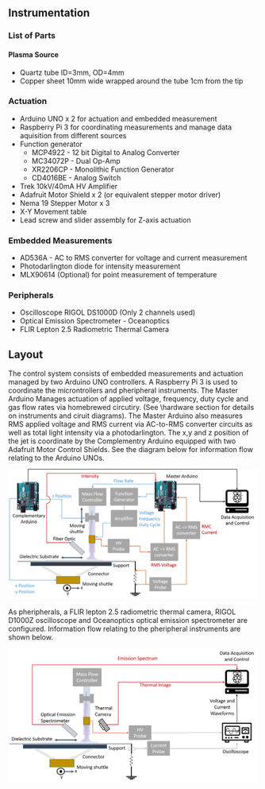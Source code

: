 ## Instrumentation 

### List of Parts
#### Plasma Source
* Quartz tube ID=3mm, OD=4mm
* Copper sheet 10mm wide wrapped around the tube 1cm from the tip
### Actuation
* Arduino UNO x 2 for actuation and embedded measurement
* Raspberry Pi 3 for coordinating measurements and manage data aquisition from different sources
* Function generator
  * MCP4922 - 12 bit Digital to Analog Converter
  * MC34072P - Dual Op-Amp
  * XR2206CP - Monolithic Function Generator
  * CD4016BE - Analog Switch
* Trek 10kV/40mA HV Amplifier
* Adafruit Motor Shield x 2 (or equivalent stepper motor driver)
* Nema 19 Stepper Motor x 3
* X-Y Movement table
* Lead screw and slider assembly for Z-axis actuation
### Embedded Measurements
* AD536A - AC to RMS converter for voltage and current measurement
* Photodarlington diode for intensity measurement 
* MLX90614 (Optional) for point measurement of temperature
### Peripherals
* Oscilloscope RIGOL DS1000D (Only 2 channels used)
* Optical Emission Spectrometer - Oceanoptics 
* FLIR Lepton 2.5 Radiometric Thermal Camera


## Layout

The control system consists of embedded measurements and actuation managed by two Arduino UNO controllers. A Raspberry Pi 3 is used to coordinate the microntrollers and pheripheral instruments. The Master Arduino Manages actuation of applied voltage, frequency, duty cycle and gas flow rates via homebrewed circutiry. (See \hardware section for details on instruments and ciruit diagrams). The Master Arduino also measures RMS applied voltage and RMS current via AC-to-RMS converter circuits as well as total light intensity via a photodarlington. The x,y and z position of the jet is coordinate by the Complementry Arduino equipped with two Adafruit Motor Control Shields. See the diagram below for information flow relating to the Arduino UNOs. 

![Helium plasma jet](/Img/APPJ_diagram_embedded.png)

As pheripherals, a FLIR lepton 2.5 radiometric thermal camera, RIGOL D1000Z oscilloscope and Oceanoptics optical emission spectrometer are configured. Information flow relating to the pheripheral instruments are shown below.

![Helium plasma jet](/Img/APPJ_diagram_pheripherals.png)

